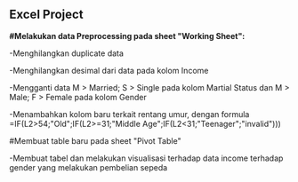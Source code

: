 ## Excel Project

**#Melakukan data Preprocessing pada sheet "Working Sheet":**

-Menghilangkan duplicate data

-Menghilangkan desimal dari data pada kolom Income

-Mengganti data M > Married; S > Single pada kolom Martial Status dan M > Male; F > Female pada kolom Gender

-Menambahkan kolom baru terkait rentang umur, dengan formula =IF(L2>54;"Old";IF(L2>=31;"Middle Age";IF(L2<31;"Teenager";"invalid")))

#Membuat table baru pada sheet "Pivot Table"

-Membuat tabel dan melakukan visualisasi terhadap data income terhadap gender yang melakukan pembelian sepeda

